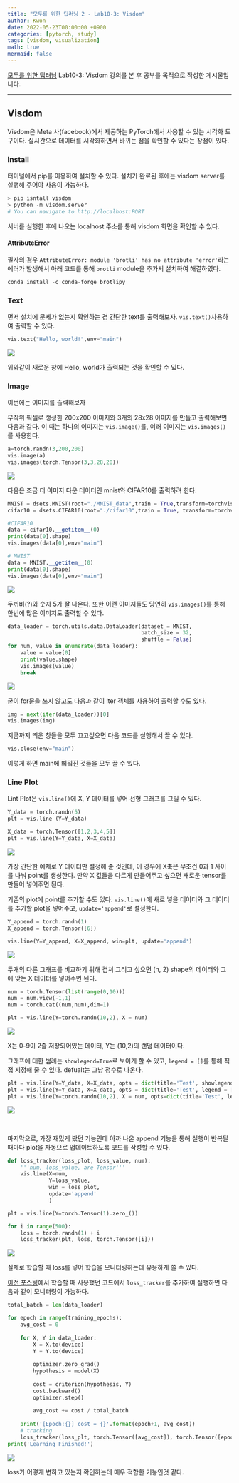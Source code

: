 ```yaml
---
title: "모두를 위한 딥러닝 2 - Lab10-3: Visdom"
author: Kwon
date: 2022-05-23T00:00:00 +0900
categories: [pytorch, study]
tags: [visdom, visualization]
math: true
mermaid: false
---
```

[모두를 위한 딥러닝](https://deeplearningzerotoall.github.io/season2/lec_pytorch.html) Lab10-3: Visdom 강의를 본 후 공부를 목적으로 작성한 게시물입니다.

***

## Visdom

Visdom은 Meta 사(facebook)에서 제공하는 PyTorch에서 사용할 수 있는 시각화 도구이다. 실시간으로 데이터를 시각화하면서 바뀌는 점을 확인할 수 있다는 장점이 있다.

### Install

터미널에서 pip를 이용하여 설치할 수 있다. 설치가 완료된 후에는 visdom server를 실행해 주어야 사용이 가능하다.

```python
> pip isntall visdom
> python -m visdom.server
# You can navigate to http://localhost:PORT
```

서버를 실행한 후에 나오는 localhost 주소를 통해 visdom 화면을 확인할 수 있다.

#### AttributeError

필자의 경우 `AttributeError: module 'brotli' has no attribute 'error'`라는 에러가 발생해서 아래 코드를 통해 `brotli` module을 추가서 설치하여 해결하였다.

```python
conda install -c conda-forge brotlipy
```

### Text

먼저 설치에 문제가 없는지 확인하는 겸 간단한 text를 출력해보자. `vis.text()`사용하여 출력할 수 있다.

```python
vis.text("Hello, world!",env="main")
```

![](/posting_imgs/lab10-3-1.png)

위와같이 새로운 창에 Hello, world가 출력되는 것을 확인할 수 있다.

### Image

이번에는 이미지를 출력해보자

무작위 픽셀로 생성한 200x200 이미지와 3개의 28x28 이미지를 만들고 출력해보면 다음과 같다. 이 때는 하나의 이미지는 `vis.image()`를, 여러 이미지는 `vis.images()`를 사용한다.

```python
a=torch.randn(3,200,200)
vis.image(a)
vis.images(torch.Tensor(3,3,28,28))
```

![](/posting_imgs/lab10-3-2.png)

다음은 조금 더 이미지 다운 데이터인 mnist와 CIFAR10를 출력하려 한다.

```python
MNIST = dsets.MNIST(root="./MNIST_data",train = True,transform=torchvision.transforms.ToTensor(), download=True)
cifar10 = dsets.CIFAR10(root="./cifar10",train = True, transform=torchvision.transforms.ToTensor(),download=True)

#CIFAR10
data = cifar10.__getitem__(0)
print(data[0].shape)
vis.images(data[0],env="main")

# MNIST
data = MNIST.__getitem__(0)
print(data[0].shape)
vis.images(data[0],env="main")
```

![](/posting_imgs/lab10-3-3.png)

두꺼비(?)와 숫자 5가 잘 나온다. 또한 이런 이미지들도 당연히 `vis.images()`를 통해 한번에 많은 이미지도 출력할 수 있다.

```py
data_loader = torch.utils.data.DataLoader(dataset = MNIST,
                                          batch_size = 32,
                                          shuffle = False)
for num, value in enumerate(data_loader):
    value = value[0]
    print(value.shape)
    vis.images(value)
    break
```

![](/posting_imgs/lab10-3-4.png)

굳이 for문을 쓰지 않고도 다음과 같이 iter 객체를 사용하여 출력할 수도 있다.

```py
img = next(iter(data_loader))[0]
vis.images(img)
```

지금까지 띄운 창들을 모두 끄고싶으면 다음 코드를 실행해서 끌 수 있다.

```py
vis.close(env="main")
```

이렇게 하면 main에 띄워진 것들을 모두 끌 수 있다.

### Line Plot

Lint Plot은 `vis.line()`에 X, Y 데이터를 넣어 선형 그래프를 그릴 수 있다.

```py
Y_data = torch.randn(5)
plt = vis.line (Y=Y_data)

X_data = torch.Tensor([1,2,3,4,5])
plt = vis.line(Y=Y_data, X=X_data)
```

![](/posting_imgs/lab10-3-5.png)

가장 간단한 예제로 Y 데이터만 설정해 준 것인데, 이 경우에 X축은 무조건 0과 1 사이를 나눠 point를 생성한다.
만약 X 값들을 다르게 만들어주고 싶으면 새로운 tensor를 만들어 넣어주면 된다.

기존의 plot에 point를 추가할 수도 있다. `vis.line()`에 새로 넣을 데이터와 그 데이터를 추가할 plot을 넣어주고, `update='append'`로 설정한다.

```py
Y_append = torch.randn(1)
X_append = torch.Tensor([6])

vis.line(Y=Y_append, X=X_append, win=plt, update='append')
```
![](/posting_imgs/lab10-3-6.png)

두개의 다른 그래프를 비교하기 위해 겹쳐 그리고 싶으면 (n, 2) shape의 데이터와 그에 맞는 X 데이터를 넣어주면 된다.

```py
num = torch.Tensor(list(range(0,10)))
num = num.view(-1,1)
num = torch.cat((num,num),dim=1)

plt = vis.line(Y=torch.randn(10,2), X = num)
```

![](/posting_imgs/lab10-3-7.png)

X는 0-9이 2줄 저장되어있는 데이터, Y는 (10,2)의 랜덤 데이터이다.

그래프에 대한 범례는 `showlegend=True`로 보이게 할 수 있고, `legend = []`를 통해 직접 지정해 줄 수 있다. defualt는 그낭 정수로 나온다.

```py
plt = vis.line(Y=Y_data, X=X_data, opts = dict(title='Test', showlegend=True))
plt = vis.line(Y=Y_data, X=X_data, opts = dict(title='Test', legend = ['1번'],showlegend=True))
plt = vis.line(Y=torch.randn(10,2), X = num, opts=dict(title='Test', legend=['1번','2번'],showlegend=True))
```

![](/posting_imgs/lab10-3-8.png)

<br>

마지막으로, 가장 재밌게 봤던 기능인데 아까 나온 append 기능을 통해 실행이 반복될 때마다 plot을 자동으로 업데이트하도록 코드를 작성할 수 있다.

```py
def loss_tracker(loss_plot, loss_value, num):
    '''num, loss_value, are Tensor'''
    vis.line(X=num,
             Y=loss_value,
             win = loss_plot,
             update='append'
             )

plt = vis.line(Y=torch.Tensor(1).zero_())

for i in range(500):
    loss = torch.randn(1) + i
    loss_tracker(plt, loss, torch.Tensor([i]))
```

![](/posting_imgs/lab10-3-9.gif)

실제로 학습할 때 loss를 넣어 학습을 모니터링하는데 유용하게 쓸 수 있다.

[이전 포스팅](/posts/dlZeroToAll-PyTorch-10-3/)에서 학습할 때 사용했던 코드에서 `loss_tracker`를 추가하여 실행하면 다음과 같이 모니터링이 가능하다.

```py
total_batch = len(data_loader)

for epoch in range(training_epochs):
    avg_cost = 0
    
    for X, Y in data_loader:
        X = X.to(device)
        Y = Y.to(device)
        
        optimizer.zero_grad()
        hypothesis = model(X)
        
        cost = criterion(hypothesis, Y)
        cost.backward()
        optimizer.step()
        
        avg_cost += cost / total_batch
    
    print('[Epoch:{}] cost = {}'.format(epoch+1, avg_cost))
    # tracking
    loss_tracker(loss_plt, torch.Tensor([avg_cost]), torch.Tensor([epoch]))
print('Learning Finished!')
```

![](/posting_imgs/lab10-3-10.gif)

loss가 어떻게 변하고 있는지 확인하는데 매우 적합한 기능인것 같다.